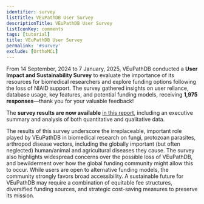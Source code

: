 ```yaml
---
identifier: survey
listTitle: VEuPathDB User Survey 
descriptionTitle: VEuPathDB User Survey
listIconKey: comments
tags: [tutorial]
title: VEuPathDB User Survey
permalink: '#survey'
exclude: [OrthoMCL]
---
```

<style>

p.indent {
    margin-left: 3em
}
.survey-link {
    display: block;
    text-align: center;
    margin-top: 5px;
}
.survey-link a {
    background-color: #007BFF;
    color: white;
    padding: 10px 20px;
    text-decoration: none;
    border-radius: 5px;
    font-size: 16px;
}
</style>


From 14 September, 2024 to 7 January, 2025, VEuPathDB conducted a <b>User Impact and Sustainability Survey</b> to evaluate the importance of its resources for biomedical researchers and explore funding options following the loss of NIAID support. The survey gathered insights on user reliance, database usage, key features, and potential funding models, receiving <b>1,975 responses</b>—thank you for your valuable feedback!

The <b>survey results are now available</b> <a href="https://plasmodb.org/plasmo/app/static-content/subscriptions.html">in this report</a>, including an executive summary and analysis of both quantitative and qualitative data.

The results of this survey underscore the irreplaceable, important role played by VEuPathDB in biomedical research on fungi, protozoan parasites, arthropod disease vectors, including the globally important (but often neglected) human/animal and agricultural diseases they cause.  The survey also highlights widespread concerns over the possible loss of VEuPathDB, and bewilderment over how the global funding community might allow this to occur.  While users are open to alternative funding models, the community strongly favors broad accessibility.  A sustainable future for VEuPathDB may require a combination of equitable fee structures, diversified funding sources, and strategic cost-saving measures to preserve its mission. 


   
